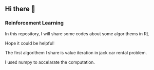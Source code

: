 ## Hi there 👋

<!--
**hecunjie/hecunjie** is a ✨ _special_ ✨ repository because its `README.md` (this file) appears on your GitHub profile.

Here are some ideas to get you started:
-->

### Reinforcement Learning

In this repository, I will share some codes about some algorithems in RL

Hope it could be helpful!


The first algorithem I share is value iteration in jack car rental problem.

I used numpy to accelarate the computation.
